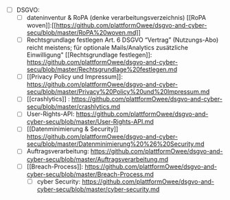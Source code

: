 - [ ] DSGVO: 
	- [ ] dateninventur & RoPA (denke verarbeitungsverzeichnis) [[RoPA woven]]:[[https://github.com/plattformOwee/dsgvo-and-cyber-secu/blob/master/RoPA%20woven.md]]
	- [ ] Rechtsgrundlage festlegen Art. 6 DSGVO “Vertrag” (Nutzungs-Abo) reicht meistens; für optionale Mails/Analytics zusätzliche Einwilligung" [[Rechtsgrundlage festlegen]]: https://github.com/plattformOwee/dsgvo-and-cyber-secu/blob/master/Rechtsgrundlage%20festlegen.md
	- [ ] [[Privacy Policy und Impressum]]: https://github.com/plattformOwee/dsgvo-and-cyber-secu/blob/master/Privacy%20Policy%20und%20Impressum.md
	- [ ] [[crashlytics]] : https://github.com/plattformOwee/dsgvo-and-cyber-secu/blob/master/crashlytics.md
	- [ ] User-Rights-API: https://github.com/plattformOwee/dsgvo-and-cyber-secu/blob/master/User-Rights-API.md
	- [ ] [[Datenminimierung & Security]] https://github.com/plattformOwee/dsgvo-and-cyber-secu/blob/master/Datenminimierung%20%26%20Security.md
	- [ ] Auftragsverarbeitung: https://github.com/plattformOwee/dsgvo-and-cyber-secu/blob/master/Auftragsverarbeitung.md
	- [ ] [[Breach-Process]]: https://github.com/plattformOwee/dsgvo-and-cyber-secu/blob/master/Breach-Process.md
      - [ ] cyber Security: https://github.com/plattformOwee/dsgvo-and-cyber-secu/blob/master/cyber-security.md
